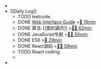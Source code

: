 -
- [[Daily Log]]
	- TODO leetcode
	- DONE [Web Interface Guide](https://segmentfault.com/a/1190000043876817) >[🍅 19min](#agenda-pomo://?t=p-1686828076167-386%2Cp-1686911425316-742)
	- DONE 算法-[[图的遍历]] >[🍅🍅 62min](#agenda-pomo://?t=f-1686884638117-1500%2Cf-1686888048422-1500%2Cp-1686889931993-677)
	- DONE JavaScript专题 >[🍅🍅 50min](#agenda-pomo://?t=f-1686896324080-1500%2Cf-1686900084831-1500)
	- DONE ES6 >[🍅 29min](#agenda-pomo://?t=f-1686901751437-1500%2Cp-1686903851038-200)
	- DONE React源码 >[🍅🍅 59min](#agenda-pomo://?t=f-1686904083606-1500%2Cf-1686908587903-1500%2Cp-1686910783324-521)
	- TODO React coding
	-
-